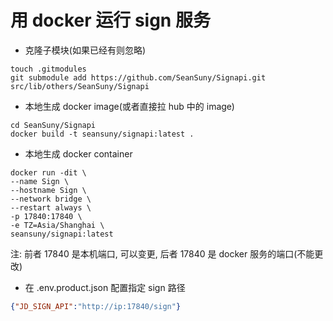 # 用 docker 运行 sign 服务
- 克隆子模块(如果已经有则忽略)
```shell
touch .gitmodules
git submodule add https://github.com/SeanSuny/Signapi.git src/lib/others/SeanSuny/Signapi
```
- 本地生成 docker image(或者直接拉 hub 中的 image)
```shell
cd SeanSuny/Signapi
docker build -t seansuny/signapi:latest .
```
- 本地生成 docker container
```shell
docker run -dit \
--name Sign \
--hostname Sign \
--network bridge \
--restart always \
-p 17840:17840 \
-e TZ=Asia/Shanghai \
seansuny/signapi:latest
```
注: 前者 17840 是本机端口, 可以变更, 后者 17840 是 docker 服务的端口(不能更改)
- 在 .env.product.json 配置指定 sign 路径
```json
{"JD_SIGN_API":"http://ip:17840/sign"}
```



